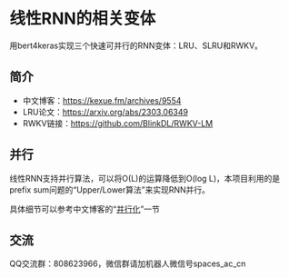 # 线性RNN的相关变体

用bert4keras实现三个快速可并行的RNN变体：LRU、SLRU和RWKV。

## 简介

- 中文博客：https://kexue.fm/archives/9554
- LRU论文：https://arxiv.org/abs/2303.06349
- RWKV链接：https://github.com/BlinkDL/RWKV-LM

## 并行

线性RNN支持并行算法，可以将O(L)的运算降低到O(log L)，本项目利用的是prefix sum问题的“Upper/Lower算法”来实现RNN并行。

具体细节可以参考中文博客的“[并行化](https://kexue.fm/archives/9554#%E5%B9%B6%E8%A1%8C%E5%8C%96)”一节

## 交流
QQ交流群：808623966，微信群请加机器人微信号spaces_ac_cn
